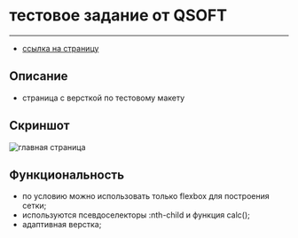 # тестовое задание от QSOFT
***

- [ссылка на страницу](https://)

## Описание
- страница с версткой по тестовому макету

## Скриншот
![главная страница](https://github.com/NikolayMishaev/test_QSOFT/raw/main/images/readme/main.jpg)

## Функциональность
- по условию можно использовать только flexbox для построения сетки;
- используются псевдоселекторы :nth-child и функция calc();
- адаптивная верстка;
